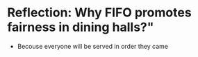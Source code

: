 # Reflection: Why FIFO promotes fairness in dining halls?"
- Becouse everyone will be served in order they came